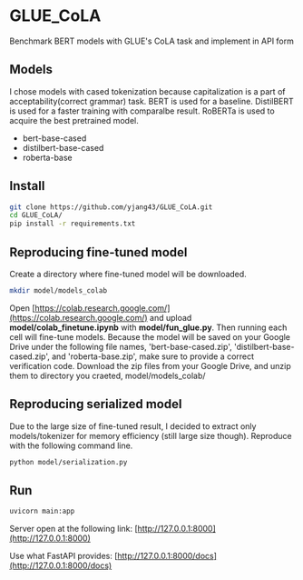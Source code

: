 # GLUE_CoLA
Benchmark BERT models with GLUE's CoLA task and implement in API form

## Models
I chose models with cased tokenization because capitalization is a part of acceptability(correct grammar) task.
BERT is used for a baseline.
DistilBERT is used for a faster training with comparalbe result.
RoBERTa is used to acquire the best pretrained model.

* bert-base-cased
* distilbert-base-cased
* roberta-base

## Install
``` bash
git clone https://github.com/yjang43/GLUE_CoLA.git
cd GLUE_CoLA/
pip install -r requirements.txt
```

## Reproducing fine-tuned model

Create a directory where fine-tuned model will be downloaded.
``` bash
mkdir model/models_colab
```
Open [https://colab.research.google.com/](https://colab.research.google.com/) and upload __model/colab_finetune.ipynb__ with __model/fun_glue.py__. 
Then running each cell will fine-tune models.
Because the model will be saved on your Google Drive under the following file names, 'bert-base-cased.zip', 'distilbert-base-cased.zip', and 'roberta-base.zip', make sure to provide a correct verification code.
Download the zip files from your Google Drive, and unzip them to directory you craeted, model/models_colab/

## Reproducing serialized model
Due to the large size of fine-tuned result, I decided to extract only models/tokenizer for memory efficiency (still large size though).
Reproduce with the following command line.

``` bash
python model/serialization.py
```

## Run

``` bash
uvicorn main:app
```
Server open at the following link:
[http://127.0.0.1:8000](http://127.0.0.1:8000)

Use what FastAPI provides: [http://127.0.0.1:8000/docs](http://127.0.0.1:8000/docs)
